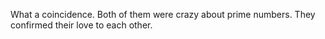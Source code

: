 What a coincidence. Both of them were crazy about prime numbers. They confirmed their love to each other.
